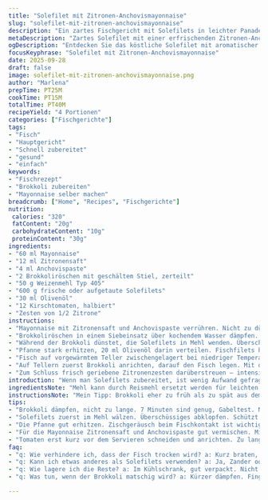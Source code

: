 ```yaml
---
title: "Solefilet mit Zitronen-Anchovismayonnaise"
slug: "solefilet-mit-zitronen-anchovismayonnaise"
description: "Ein zartes Fischgericht mit Solefilets in leichter Panade, serviert mit bissfest gedämpftem Brokkoli und frischen Tomaten. Begleitet von einer aromatischen Mayonnaise mit Zitrone und Anchovispaste, die dem Ganzen eine salzige, frische Note verleiht. Die Brokkoliröschen erhalten durch kurzes Anbraten im restlichen Öl eine leicht nussige Farbe. Ein ausgewogenes Hauptgericht ohne Milchprodukte und Nüsse, mit einfachen Zutaten und Techniken, die sich gut für Alltag und Gäste eignen."
metaDescription: "Zartes Solefilet mit einer erfrischenden Zitronen-Anchovismayonnaise, serviert mit knackigem Brokkoli und Kirschtomaten. Ein Hauptgericht für jeden Anlass."
ogDescription: "Entdecken Sie das köstliche Solefilet mit aromatischer Zitronen-Anchovismayonnaise und knackigem Brokkoli. Perfekt für jeden Tag oder Gäste."
focusKeyphrase: "Solefilet mit Zitronen-Anchovismayonnaise"
date: 2025-09-28
draft: false
image: solefilet-mit-zitronen-anchovismayonnaise.png
author: "Marlena"
prepTime: PT25M
cookTime: PT15M
totalTime: PT40M
recipeYield: "4 Portionen"
categories: ["Fischgerichte"]
tags:
- "Fisch"
- "Hauptgericht"
- "Schnell zubereitet"
- "gesund"
- "einfach"
keywords:
- "Fischrezept"
- "Brokkoli zubereiten"
- "Mayonnaise selber machen"
breadcrumb: ["Home", "Recipes", "Fischgerichte"]
nutrition: 
 calories: "320"
 fatContent: "20g"
 carbohydrateContent: "10g"
 proteinContent: "30g"
ingredients:
- "60 ml Mayonnaise"
- "12 ml Zitronensaft"
- "4 ml Anchovispaste"
- "2 Brokkoliröschen mit geschältem Stiel, zerteilt"
- "50 g Weizenmehl Typ 405"
- "600 g frische oder aufgetaute Solefilets"
- "30 ml Olivenöl"
- "12 Kirschtomaten, halbiert"
- "Zesten von 1/2 Zitrone"
instructions:
- "Mayonnaise mit Zitronensaft und Anchovispaste verrühren. Nicht zu dünn, cremig bleiben. Beiseitestellen, damit die Aromen verschmelzen."
- "Brokkoliröschen in einem Siebeinsatz über kochendem Wasser dämpfen. Nach etwa 7 Minuten sollten sie bissfest sein – still den Test mit der Gabel machen. Sie müssen noch etwas Festigkeit haben, sonst werden sie matschig."
- "Während der Brokkoli dünstet, die Solefilets in Mehl wenden. Überschüssiges Mehl gut abklopfen, sonst klebt die Panade ungleichmäßig. Mehl sorgt für die leichte Kruste und schützt den Fisch beim Braten."
- "Pfanne stark erhitzen, 20 ml Olivenöl darin verteilen. Fischfilets hineingeben – sie sollten beim Kontakt zischen, sonst ist die Pfanne nicht heiß genug. 1,5 bis 2 Minuten pro Seite braten, bis die Oberfläche goldbraun ist. Nicht durchbraten, der Fisch soll innen saftig bleiben. Salzen und pfeffern kurz vorm Wenden."
- "Fisch auf vorgewärmtem Teller zwischengelagert bei niedriger Temperatur warmhalten. Restöl (10 ml) in derselben Pfanne erhitzen, Brokkoli dazugeben und kurz anrösten. Bronzing, leicht knusprige Oberfläche, das bringt Textur und Geschmack."
- "Auf Tellern zuerst Brokkoli anrichten, darauf den Fisch legen. Mit der Zitronen-Ancho-Mayonnaise großzügig beträufeln. Tomatenhälften rundherum verteilen, um Frische und Süße beizusteuern."
- "Zum Schluss frisch geriebene Zitronenzesten darüberstreuen – intensiviert die Frische und lässt die Aromen erwachen."
introduction: "Wenn man Solefilets zubereitet, ist wenig Aufwand gefragt, dafür viel Aufmerksamkeit. Sole ist empfindlich, zu langes Braten macht sie trocken wie Papier. Ich habe gelernt, die Pfanne richtig heiß werden zu lassen und dann zügig zu arbeiten. Die Mehlschicht schützt sie vor direktem Kontakt mit dem heißen Öl und verleiht eine hauchzarte Kruste. Zum Brokkoli – falsch gedämpft wird er pappig, richtig gegart hat er noch Biss und bringt Frische aufs Teller. Anchovispaste in Mayonnaise? Klingt gewagt, ist aber das Salz in der Suppe, hebt dieses schlichte Gericht auf ein neues Niveau. Der Trick liegt im Ausbalancieren von Säure und Umami. Einfach, mit wenig Zutaten, aber gekonnt zusammengesetzt. Mit Kirschtomaten als fruchtige Ergänzung und Zitronenzesten als Finale. So mache ich’s."
ingredientsNote: "Mehl kann durch Reismehl ersetzt werden für leichten Glutenverzicht, der Fisch eignet sich auch mit kleinen Änderungen durch Seelachs oder Zanderfilets. Statt Anchovispaste geht auch ein kleiner Klecks Fischsauce, aber vorsichtig dosieren, das verdirbt schnell den Geschmack. Olivenöl gibt nicht nur Fett, sondern Aroma – extra nativ ist mein Favorit. Brokkoli sollte frisch sein, möglichst kleine Röschen, dickeren Stiel dünn schälen, damit keine Fasern stören. Wer keine Mayonnaise fertig mag, rührt selber mit eigenem Öl und Ei oder verwendet vegane Varianten.Alternativ schmecken die Tomaten auch geröstet, wenn es schneller gehen muss. Zitronenabrieb erst ganz am Schluss, keine Hitze, sonst verliert er Aroma."
instructionsNote: "Mein Tipp: Brokkoli eher zu früh als zu spät aus dem Dampf holen – er gart später noch im Öl nach. Beim Fisch auf richtige Hitze achten, nicht zu oft wenden. Mehlshake mit kurzem Klopfen sauber machen; mehlige Ecken werden beim Braten schnell dunkel, können bitter schmecken. Das Anrösten von Brokkoli im letzten Schritt ist keine Pflicht, aber ein echter Geschmacksbooster – Oberflächen karamellisieren, Textur bekommt Biss. Beim Ziehenlassen der Mayonnaise mit Anchovispaste merke ich, wie sich Salz- und Zitronenaromen verbinden, das sollte mindestens während der Garzeit passieren. Tomaten nehmen dem Gericht Frische, wenn sie zu lange warm stehen, werden sie matschig und süßen zu stark – also erst direkt vor dem Servieren schneiden und auf die Teller geben."
tips:
- "Brokkoli dämpfen, nicht zu lange. 7 Minuten sind genug, Gabeltest. Noch Biss ist wichtig. Zuviel Dampf macht ihn weich. Experimentieren mit Dämpfzeiten."
- "Solefilets zuerst im Mehl wälzen. Überschüssiges abklopfen. Schützt den Fisch und sorgt für eine schöne Kruste. Nicht überfordern mit dem Mehl, es muss gleichmäßig sein."
- "Die Pfanne gut erhitzen. Zischgeräusch beim Fischkontakt ist wichtig. Zwei Minuten pro Seite für die perfekte Farbe. Nicht zu lange braten, sonst wird's trocken."
- "Für die Mayonnaise Zitronensaft und Anchovispaste gut vermischen. Mindestens ein paar Minuten ziehen lassen. Aromen verbinden sich besser und geben Frische."
- "Tomaten erst kurz vor dem Servieren schneiden und anrichten. Zu lange auf dem Teller? Sie verlieren ihre Frische, werden matschig mit der Zeit. Am besten direkt auf den Teller."
faq:
- "q: Wie verhindere ich, dass der Fisch trocken wird? a: Kurz braten, Hitze wichtig. Die Mehlschicht schützt. Arbeite schnell, nicht zu oft wenden."
- "q: Kann ich etwas anderes als Solefilets verwenden? a: Ja, Zander oder Seelachs funktionieren. Achte auf die Garzeiten. Ähnlich zubereiten, nicht überbraten."
- "q: Wie lagere ich die Reste? a: Im Kühlschrank, gut verpackt. Nicht zu lange stehenlassen. Aufwärmen? Kurz in der Pfanne, nicht in der Mikrowelle."
- "q: Was tun, wenn der Brokkoli matschig wird? a: Kürzer dämpfen. Finger auf die Röschen, wenn sie noch fest sind, raus damit. Übung macht den Meister."

---
```

